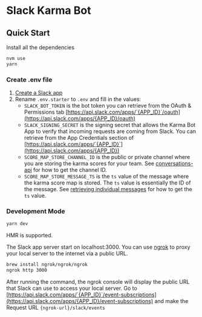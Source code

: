 # Slack Karma Bot

## Quick Start

Install all the dependencies

```bash
nvm use
yarn
```

### Create .env file

1. [Create a Slack app](https://slack.dev/bolt-js/tutorial/getting-started#create-an-app)
2. Rename `.env.starter` to `.env` and fill in the values:
   * `SLACK_BOT_TOKEN` is the bot token you can retrieve from the OAuth & Permissions tab [https://api.slack.com/apps/`{APP_ID}`/oauth](https://api.slack.com/apps/{APP_ID}/oauth)
   * `SLACK_SIGNING_SECRET` is the signing secret that allows the Karma Bot App to verify that incoming requests are coming from Slack. You can retrieve from the App Credentials section of [https://api.slack.com/apps/`{APP_ID}`](https://api.slack.com/apps/{APP_ID})
   * `SCORE_MAP_STORE_CHANNEL_ID` is the public or private channel where you are storing the karma scores for your team. See [conversations-api](https://api.slack.com/docs/conversations-api) for how to get the channel ID.
   * `SCORE_MAP_STORE_MESSAGE_TS` is the `ts` value of the message where the karma score map is stored. The `ts` value is essentially the ID of the message. See [retrieving individual messages](https://api.slack.com/messaging/retrieving#individual_messages) for how to get the `ts` value.

### Development Mode

```bash
yarn dev
```

HMR is supported.

The Slack app server start on localhost:3000. You can use [ngrok](https://ngrok.com/) to proxy your local server to the internet via a public URL.

```bash
brew install ngrok/ngrok/ngrok
ngrok http 3000
```

After running the command, the ngrok console will display the public URL that Slack can use to access your local server. Go to [https://api.slack.com/apps/`{APP_ID}`/event-subscriptions](https://api.slack.com/apps/{APP_ID}/event-subscriptions) and make the Request URL `{ngrok-url}/slack/events`
